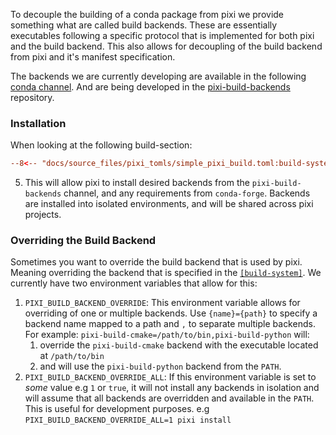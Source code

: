 To decouple the building of a conda package from pixi we provide something what are called build backends.
These are essentially executables following a specific protocol that is implemented for both pixi and the build backend.
This also allows for decoupling of the build backend from pixi and it's manifest specification.

The backends we are currently developing are available in the following [conda channel](https://prefix.dev/channels/pixi-build-backends).
And are being developed in the [pixi-build-backends](https://github.com/prefix-dev/pixi-build-backends) repository.

### Installation
When looking at the following build-section:

```toml
--8<-- "docs/source_files/pixi_tomls/simple_pixi_build.toml:build-system"
```

5. This will allow pixi to install desired backends from the `pixi-build-backends` channel, and any requirements from `conda-forge`. Backends are installed into isolated environments, and will be shared across pixi projects.

### Overriding the Build Backend
Sometimes you want to override the build backend that is used by pixi. Meaning overriding the backend that is specified in the [`[build-system]`](../reference/pixi_manifest.md#the-build-system). We currently have two environment variables that allow for this:

1. `PIXI_BUILD_BACKEND_OVERRIDE`: This environment variable allows for overriding of one or multiple backends.  Use `{name}={path}` to specify a backend name mapped to a path and `,` to separate multiple backends.
For example: `pixi-build-cmake=/path/to/bin,pixi-build-python` will:
   1. override the `pixi-build-cmake` backend with the executable located at `/path/to/bin`
   2. and will use the `pixi-build-python` backend from the `PATH`.
2. `PIXI_BUILD_BACKEND_OVERRIDE_ALL`: If this environment variable is set to *some* value e.g `1` or `true`, it will not install any backends in isolation and will assume that all backends are overridden and available in the `PATH`. This is useful for development purposes. e.g `PIXI_BUILD_BACKEND_OVERRIDE_ALL=1 pixi install`
